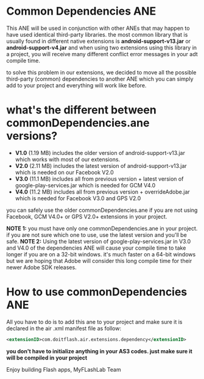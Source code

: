 # Common Dependencies ANE
This ANE will be used in conjunction with other ANEs that may happen to have used identical third-party libraries. the most common library that is usually found in different native extensions is **android-support-v13.jar** or **android-support-v4.jar** and when using two extensions using this library in a project, you will receive many different conflict error messages in your adt compile time.

to solve this problem in our extensions, we decided to move all the possible third-party (common) dependencies to another ANE which you can simply add to your project and everything will work like before.

# what's the different between commonDependencies.ane versions?
- **V1.0** (1.19 MB) includes the older version of android-support-v13.jar which works with most of our extensions.
- **V2.0** (2.11 MB) includes the latest version of android-support-v13.jar which is needed on our Facebook V2.0
- **V3.0** (11.1 MB) includes all from previous version + latest version of google-play-services.jar which is needed for GCM V4.0
- **V4.0** (11.2 MB) includes all from previous version + overrideAdobe.jar which is needed for Facebook V3.0 and GPS V2.0

you can safely use the older commonDependencies.ane if you are not using Facebook, GCM V4.0+ or GPS V2.0+ extensions in your project.

**NOTE 1:** you must have only one commonDependencies.ane in your project. if you are not sure which one to use, use the latest version and you'll be safe.
**NOTE 2:** Using the latest version of google-play-services.jar in V3.0 and V4.0 of the dependencies ANE will cause your compile time to take longer if you are on a 32-bit windows. it's much faster on a 64-bit windows but we are hoping that Adobe will consider this long compile time for their newer Adobe SDK releases.

# How to use commonDependencies ANE
All you have to do is to add this ane to your project and make sure it is declared in the air .xml manifest file as follow:

```xml
<extensionID>com.doitflash.air.extensions.dependency</extensionID>
```

**you don't have to initialize anything in your AS3 codes. just make sure it will be compiled in your project**

Enjoy building Flash apps,
MyFLashLab Team
